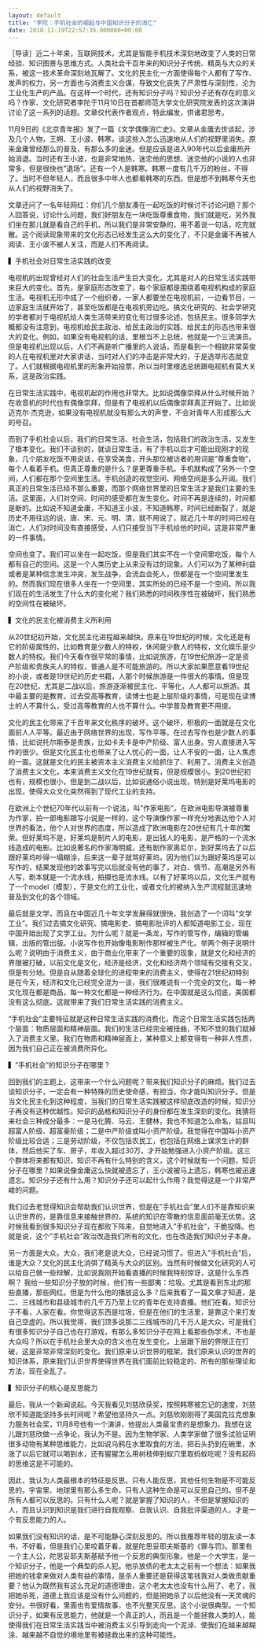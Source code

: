 ```yaml
---
layout: default
title: "李陀：手机社会的崛起与中国知识分子的消亡"
date: 2018-11-19T22:57:35.000000+00:00
---
```


［导读］近二十年来，互联网技术，尤其是智能手机技术深刻地改变了人类的日常经验、知识图景与思维方式。人类社会千百年来的知识分子传统、精英与大众的关系，被这一技术革命深刻地瓦解了。文化的民主化一方面使得每个人都有了写作、发声的权力，另一方面也与消费主义合谋，导致文化丧失了严肃性与深刻性，沦为工业化生产的产品。在这样一个时代，还有知识分子吗？知识分子还有存在的意义吗？作家、文化研究者李陀于11月10日在首都师范大学文化研究院发表的这次演讲讨论了这一系列的话题。文章仅代表作者观点，特此编发，供诸君思考。

11月9日的《北京青年报》发了一篇《文学偶像消亡史》。文章从金庸去世谈起，涉及几个人物，王朔、王小波、韩寒，谈这些人怎么迅速地从人们的视野里消失。原来金庸曾经那么的普及，有那么多的金迷。但是应该是进入90年代以后金庸热开始消退。当时还有王小波，也是非常地热，迷恋他的思想、迷恋他的小说的人也非常多，但是很快也”退场”。还有一个人是韩寒。韩寒一度有几千万的粉丝，不得了。当时不但年轻人，而且很多中年人也都看韩寒的东西。但是想不到韩寒今天也从人们的视野消失了。

文章还问了一名年轻网红：你们几个朋友凑在一起吃饭的时候讨不讨论问题？那个人回答说，讨论什么问题，我们好朋友在一块吃饭尊重食物，我们就是吃，另外我们坐在那儿就是看自己的手机，所以我们是非常安静的，用不着说一句话，吃完就散。这个阅读现象带来的文化形态已经发生这么大的变化了，不只是金庸不再被人阅读、王小波不被人关注，而是人们不再阅读。

▍手机社会对日常生活实践的改变

电视机的出现曾经对人们的社会生活产生巨大变化，尤其是对人的日常生活实践带来巨大的变化。首先，是家庭形态改变了，每个家庭都是围绕着电视机构成的家庭生活。电视机无形中成了一个组织者，一家人都要坐在电视机前，一边看节目，一边家庭生活就开始了，甚至吃饭都是在电视机旁边吃。搞文化研究的、社会学研究的学者都对于电视机给人类生活带来的变化有过很多论述，包括民主。很多同学大概都没有注意到，电视机给民主政治、给民主政治的实践、给民主的形态也带来很大的变化。例如，如果没有电视机的话，里根当不上总统，他就是一个三流演员。但是电视机出现以后，人们不再是听广播里的人说话，而是看到一个相貌非常英俊的人在电视机里对大家讲话，当时对人们的冲击是非常大的，于是选举形态就变了。人们就根据电视机里的形象开始投票，所以当时里根选总统跟电视机有莫大关系，这是政治实践。

在日常生活实践中，电视机起的作用也非常大。比如说偶像崇拜从什么时候开始？在收音机的时代也有偶像崇拜，但是有了电视机以后偶像崇拜真正开始了。比如说迈克尔·杰克逊，如果没有电视机就没有那么大的声誉，不会对青年人形成那么大的号召。

而到了手机社会以后，我们的日常生活、社会生活，包括我们的政治生活，又发生了根本变化。我们不谈别的，就谈日常生活，有了手机以后才可能出现刚才的现象，几个朋友吃饭不用说话，在享受美食，开头那位被访者的用词是”尊重食物”，每个人看着手机。但真正尊重的是什么？是更尊重手机。手机就构成了另外一个空间，人们都在那个空间里生活。手机创造的视觉空间、网络空间是多么开阔。我们真正的日常生活已经不那么重要，而那个网络世界里的日常生活才是我们主要的生活。这里面，人们对空间、时间的感受都在发生变化。时间不再是连续的，时间都是断的。比如说不知道金庸，不知道王小波，不知道韩寒，时间已经断裂了，就是历史不用往远的说，唐、宋、元、明、清，就不用说了，就近几十年的时间已经在消亡，人们对时间没有直接感受，人们只接受当下手机给他的时间，这是非常严重的一件事情。

空间也变了。我们可以坐在一起吃饭，但是我们其实不在一个空间里吃饭，每个人都有自己的空间。这是一个人类历史上从来没有过的现象。人们可以为了某种利益或者是某种信念发生冲突，发生战争，会流血会死人，但都是在一个空间里发生的。然而我们现在很多人坐在一个空间里，其实所处的已经不是一个空间。所以我们现在的生活发生了什么大的变化呢？我们熟悉的时间秩序性在被破坏，我们熟悉的空间性在被破坏。

▍文化的民主化被消费主义所利用

从20世纪初开始，文化民主化进程越来越快。原来在19世纪的时候，文化还是有它的阶级属性的，比如教育是少数人的特权，休闲是少数人的特权，文化娱乐是少数人的特权。我们今天看作很平常的事情，比如说旅游，在19世纪旅游一定是资产阶级和贵族夫人的特权，普通人是不可能旅游的。所以大家如果愿意看19世纪的小说，或者是19世纪的历史书籍，人那个时候旅游是一件很大的事情。但是现在20世纪，尤其是二战以后，旅游逐渐被民主化、平等化，人人都可以旅游。其中最主要的是教育。过去受高等教育，读博士也是上层阶级的事情，可是现在读博士的人不算什么，受过高等教育的人也不算什么。中学普及教育更不用提。

文化的民主化带来了千百年来文化秩序的破坏。这个破坏，积极的一面就是在文化面前人人平等。最近由于网络世界的出现，写作平等。在过去写作也是少数人的事情，比如说托尔斯泰是贵族，比如卡夫卡是中产阶级、富人出身。穷人直接进入写作的很少。但是文化民主化也带来了让人忧心的一面，让人不安的一面，让人焦虑的一面。这就是文化的民主被资本主义消费主义给抓住了、利用了。消费主义创造了消费主义文化，本来消费主义文化在19世纪就有，但是规模很小。到20世纪初也有，规模也很小，但是到二战以后，比如说通俗小说出现，特别是好莱坞电影的出现，使得大众文化突然得到了现代工业的支持。

在欧洲上个世纪70年代以前有一个说法，叫”作家电影”。在欧洲电影导演被尊重为作家，拍一部电影跟写小说是一样的，这个导演像作家一样充分地表达他个人对世界的看法，他个人对世界的态度，所以造成了欧洲电影在20世纪有几十年的繁荣。但好莱坞不是，好莱坞是制片人的电影，是出钱人的电影，是严格的一个流水线造成的电影。比如说著名的作家海明威，还有剧作家奥尼尔，到好莱坞去了以后跟好莱坞吵得一塌糊涂，后来这一辈子就骂好莱坞，因为他们以为跟好莱坞是可以写作的，结果发现他的故事写完以后就没有他的事了，对白、情节、高潮是另外有人写，剧本就是一个流水线，拍摄也是流水线。以有了好莱坞以后，文化生产就有了一个model（模型），于是文化的工业化，或者文化的被纳入生产流程就迅速地普及到文化的各个领域。

最后就是文学，而且在中国近几十年文学发展得就很快，我创造了一个词叫”文学工业”。我们过去搞文化研究、搞电影史、搞电影批评的人都知道电影工业，现在中国开始出现了文学工业。为什么呢？就是一条龙，写作的管写作，编辑的管编辑，出版的管出版。小说写作也开始像电影制作那样被生产化。举两个例子说明什么呢？说明由于消费主义，由于商业化带来了一个重要的现象，就是文化和经济的界限被打破，以前文化是文化，经济是经济，文化和经济两个领域有交接有交叉，但是有分地。但是自从随着全球化的进程带来的消费主义，使得在21世纪初特别是在今天，经济和文化已经完全混为一谈，我们很难说有一个完全的文化，每一种文化现在都是商品，每一种文化都是一种经济行为。在中国就是这么彻底，美国都没有这么彻底。这就带来了我们日常生活实践的消费主义。

“手机社会”主要特征就是这种日常生活实践的消费化，而这个日常生活实践包括两个层面：物质层面和精神层面。我们的生活已经完全被扭曲，不知不觉的我们就掉入了消费主义里。我们在物质和精神层面上，某种意义上都变得有一种非人性质，因为我们自己正在被消费所异化。

▍”手机社会”的知识分子在哪里？

回到我们的主题上，这带来一个什么问题呢？带来我们知识分子的麻烦。我们过去谈知识分子，一定会有一种特殊的历史使命感，有担当，你才能叫知识分子。但是当文化民主化到这种程度，当我们的日常生活实践被这样彻底改造的时候，知识分子再没有这种优越性。知识的品格和知识分子的身份都在发生深刻的变化。我猜将来社会三种成分最多：一是马化腾、马云、王健林，我也不知道怎么命名，姑且叫超富人阶级、超富豪阶级；二是中产阶级或叫小资产阶级。我觉得在中国叫小资产阶级比较合适；三是劳动阶级，不仅包括农民工，也包括在网络上谋求生计的群体，然后他买了车、房子，年收入超过30万，才开始勉强进入小资产阶级。这三个群体将来都有知识，知识不再有什么特别的含义，这个时候就有一个问题，知识分子在哪里？如果说像金庸这么快就被遗忘了，王小波被马上遗忘，韩寒也被迅速遗忘。知识分子还有什么用？知识分子还可以起什么作用？我觉得这是一个非常严峻的问题。

我们过去老觉得知识会帮助我们认识世界，但是在”手机社会”里人们不是靠知识来认识世界的，是靠信息来接触世界的，系统的知识在零散的信息面前毫无优势。这时候我看到很多知识分子现在都败下阵来，自觉地进入”手机社会”，干脆投降。也就是说，这个”手机社会”政治改造我们所有的文化，也在改造我们知识分子本身。

另一方面是大众。大众，我们老是说大众，已经说习惯了。但进入”手机社会”后，谁是大众？文化的民主化消弭了精英与大众的区别。当然有时候做文化研究的人可以给自己做一些辩解，比如说我刚开始看直播的时候我特别惊讶，这是什么东西啊？ 我给一些知识分子放的时候，他们有一些鄙夷：垃圾。尤其是看到东北的那些直播，那些网红。但是为什么他的播放这么多？后来我看了一篇文章才知道，是二、三线城市和县级城市的几千万乃至上亿的青年在支持直播。他们在看。知识分子不看，人家在看。你觉得这东西是垃圾，但是在他们的生活里，是靠这个来打发自己空虚的。所以我觉得，我们顶多说那二三线城市的几千万人是大众，可是我们有很多知识分子自己也在打游戏，有那么多知识分子在网上看那些伪学术，不也是大众吗？所以在手机社会里大众的含义也在发生变化，上层跟下层的界限正在打破，这是非常非常深刻的变化。我们原来认识世界的框架，我们原来认识的世界的知识体系，原来我们认识世界使得世界在我们面前比较稳定的、所有的那些理论和方法，现在全乱了。

▍知识分子的核心是反思能力

最后，我从一个新闻说起。今天我看见刘慈欣获奖，按照韩寒被忘记的速度，刘慈欣不知道能坚持多长时间呢？希望他坚持久一点。刘慈欣刚刚得了美国克拉克想象力服务社会奖，11月8号他有一个演讲，他提出人类最宝贵的是想象力。我想在这儿跟刘慈欣做一点争论，我认为不是。因为生物学家、人类学家做了很多试验证明很多动物有某种思维能力，比如说乌鸦在水里取食的方法，把石头扔到在碗里，水涨了以后它就可以喝到水，还有猩猩怎么用树枝伸到蚁穴里取蚂蚁吃呢？没有起码的思维这是不可能的。

因此，我认为人类最根本的特征是反思。只有人能反思，其他任何生物是不可能反思的。宇宙里、地球里有那么多生命，只有人这种生命是可以反思自己的。但不是所有人都可以反思的。只有什么人呢？就是掌握了知识的人，不但是掌握知识的人，而且认识到知识是我们进行自我观察、自我认识、自我批评渠道的人，才是一个有反思能力的人。

如果我们没有知识的话，是不可能静心深刻反思的。所以我推荐年轻的朋友读一本书，不好看，但是我们心里咬着牙看，就是陀思妥耶夫斯基的《罪与罚》。那里有一个主人公，陀思妥耶夫斯基赋予他一个反思的典型形象。他是一个大学生，是一个知识分子，他是一个典型的杀人犯。他杀放债的老太太之前有一个想法：如果我把她的钱拿来做对人类有益的事情，是杀人重要还是获得这笔钱我对人类做贡献重要？他认为既然我有这么充足的道德理由，这个老太太也没有什么用了、老了，我把她杀死，道德上我应该是没有什么问题的，但是把她杀了以后他没有一天灵魂的安分。书很好看，里面也有爱情故事，也不光整天反思。这个小说很典型。一个知识分子，如果有反思能力，他就是一个真正的人，而且是一个能拯救人类的人，能使得我们在日常生活实践当中被消费主义引导到走向一个泥淖、使我们在越来越糊涂、越来越不自觉的境地里有被拯救出来的这种可能性。

